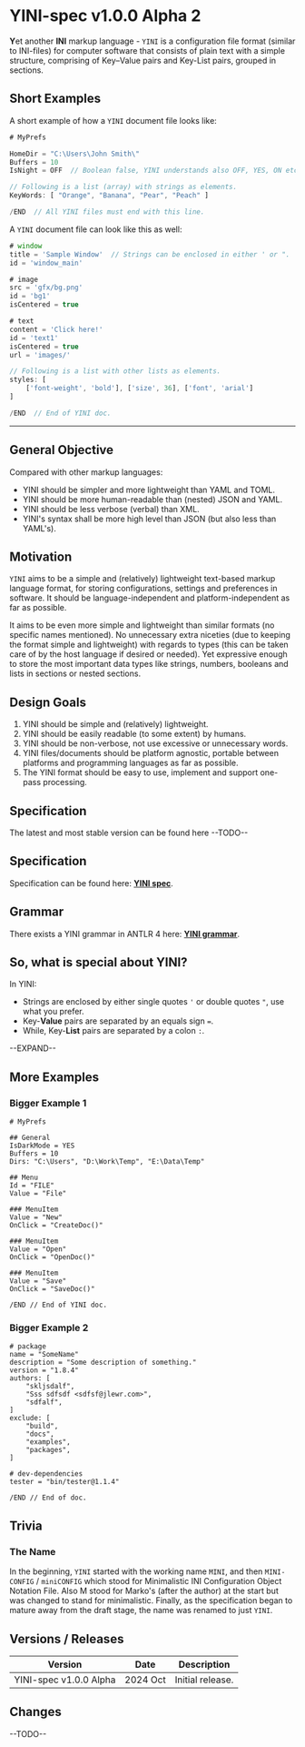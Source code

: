 # YINI-spec v1.0.0 Alpha 2
**Y**et another **INI** markup language - `YINI` is a configuration file format (similar to INI-files) for computer software that consists of plain text with a simple structure, comprising of Key–Value pairs and Key-List pairs, grouped in sections.

## Short Examples
A short example of how a `YINI` document file looks like:

```ts
# MyPrefs

HomeDir = "C:\Users\John Smith\"
Buffers = 10
IsNight = OFF  // Boolean false, YINI understands also OFF, YES, ON etc.

// Following is a list (array) with strings as elements.
KeyWords: [ "Orange", "Banana", "Pear", "Peach" ]

/END  // All YINI files must end with this line.
```

A `YINI` document file can look like this as well:
```ts
# window
title = 'Sample Window'  // Strings can be enclosed in either ' or ".
id = 'window_main'

# image
src = 'gfx/bg.png'
id = 'bg1'
isCentered = true

# text
content = 'Click here!'
id = 'text1'
isCentered = true
url = 'images/'

// Following is a list with other lists as elements.
styles: [
    ['font-weight', 'bold'], ['size', 36], ['font', 'arial']
]

/END  // End of YINI doc.
```

---
## General Objective
Compared with other markup languages:
- YINI should be simpler and more lightweight than YAML and TOML.
- YINI should be more human-readable than (nested) JSON and YAML.
- YINI should be less verbose (verbal) than XML.
- YINI's syntax shall be more high level than JSON (but also less than YAML's).

## Motivation
`YINI` aims to be a simple and (relatively) lightweight text-based markup language format, for storing configurations, settings and preferences in software. It should be language-independent and platform-independent as far as possible.

It aims to be even more simple and lightweight than similar formats (no specific names mentioned). No unnecessary extra niceties (due to keeping the format simple and lightweight) with regards to types (this can be taken care of by the host language if desired or needed). Yet expressive enough to store the most important data types like strings, numbers, booleans and lists in sections or nested sections.

## Design Goals
1. YINI should be simple and (relatively) lightweight.
2. YINI should be easily readable (to some extent) by humans.
3. YINI should be non-verbose, not use excessive or unnecessary words.
4. YINI files/documents should be platform agnostic, portable between platforms and programming languages as far as possible.
5. The YINI format should be easy to use, implement and support one-pass processing.

## Specification
The latest and most stable version can be found here --TODO--

## Specification
Specification can be found here: **[YINI spec](<./YINI spec.md>)**.

## Grammar
There exists a YINI grammar in ANTLR 4 here: **[YINI grammar](<./grammar-antlr4YINI/yini.g4>)**.

## So, what is special about YINI?
In YINI:
- Strings are enclosed by either single quotes `'` or double quotes `"`, use what you prefer.
- Key-**Value** pairs are separated by an equals sign `=`.
- While, Key-**List** pairs are separated by a colon `:`.
  
--EXPAND--

## More Examples
### Bigger Example 1
```
# MyPrefs

## General
IsDarkMode = YES
Buffers = 10
Dirs: "C:\Users", "D:\Work\Temp", "E:\Data\Temp"

## Menu 
Id = "FILE"
Value = "File"

### MenuItem
Value = "New"
OnClick = "CreateDoc()"

### MenuItem
Value = "Open"
OnClick = "OpenDoc()"

### MenuItem
Value = "Save"
OnClick = "SaveDoc()"

/END // End of YINI doc.
```

### Bigger Example 2
```
# package
name = "SomeName"
description = "Some description of something."
version = "1.8.4"
authors: [
    "skljsdalf",
    "Sss sdfsdf <sdfsf@jlewr.com>",
    "sdfalf",
]
exclude: [
    "build",
    "docs",
    "examples",
    "packages",
]

# dev-dependencies
tester = "bin/tester@1.1.4"

/END // End of doc.
```

## Trivia
### The Name
In the beginning, `YINI` started with the working name `MINI`, and then `MINI-CONFIG` / `miniCONFIG` which stood for Minimalistic INI Configuration Object Notation File. Also M stood for Marko's (after the author) at the start but was changed to stand for minimalistic. Finally, as the specification began to mature away from the draft stage, the name was renamed to just `YINI`.

## Versions / Releases

| Version                | Date     | Description |
|------------------------|----------|-------------|
| YINI-spec v1.0.0 Alpha | 2024 Oct | Initial release.

## Changes
--TODO--

